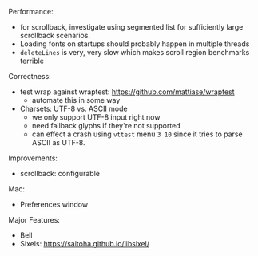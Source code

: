 Performance:

- for scrollback, investigate using segmented list for sufficiently large
  scrollback scenarios.
- Loading fonts on startups should probably happen in multiple threads
- `deleteLines` is very, very slow which makes scroll region benchmarks terrible

Correctness:

- test wrap against wraptest: https://github.com/mattiase/wraptest
  - automate this in some way
- Charsets: UTF-8 vs. ASCII mode
  - we only support UTF-8 input right now
  - need fallback glyphs if they're not supported
  - can effect a crash using `vttest` menu `3 10` since it tries to parse
    ASCII as UTF-8.

Improvements:

- scrollback: configurable

Mac:

- Preferences window

Major Features:

- Bell
- Sixels: https://saitoha.github.io/libsixel/
